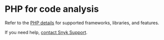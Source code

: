 # PHP for code analysis

Refer to the [PHP details](./) for supported frameworks, libraries, and features.



If you need help, [contact Snyk Support](https://support.snyk.io/hc/en-us).
